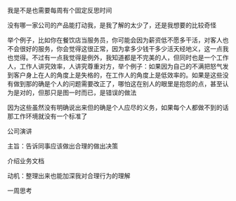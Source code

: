 我是不是也需要每周有个固定反思时间

没有哪一家公司的产品能打动我，是我了解的太少了，还是我想要的比较奇怪

举个例子，比如你在餐饮店当服务员，你可能会因为薪资低不愿多干活，对客人也不会很好的服务，你会觉得这很正常，因为拿多少钱干多少活天经地义，这一点我也觉得。不过有一点我觉得是例外，我知道都是不完美的人，但同时也是一个工作人，工作人讲究效率，人讲究尊重对方，举个例子：如果因为自己的不满把怒气发到客户身上在人的角度上是失格的，在工作人的角度上是低效率的。如果是这些没有做到那的确是个人的问题需要改正了，哪怕这在别人的眼里是抱怨的点，甚至认为是对的，但那只是图一时而已，是错误的做法

因为这些虽然没有明确说出来但的确是个人应尽的义务，如果每个人都做不到的话那工作环境就没有一个标准了

公司演讲

主旨：告诉同事应该做出合理的做出决策

介绍业务文档

动机：整理出来也能加深我对合理行为的理解

一周思考